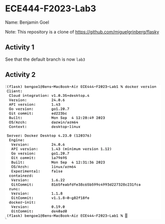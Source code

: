 # ECE444-F2023-Lab3
Name: Benjamin Goel

Note: This repository is a clone of https://github.com/miguelgrinberg/flasky

## Activity 1
See that the default branch is now `lab3`
## Activity 2
![screenshot of docker version](./activity1_version.png)
